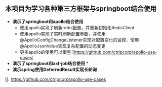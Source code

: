 
## 本项目为学习各种第三方框架与springboot结合使用

* **演示了springboot和apollo结合使用**
    * 使用apollo实现了刷新redis配置，并重新初始化RedisClient
    * 使用apollo实现了实时刷新配置参数，并使用@ApolloConfigChangeListener实现对配置变化的监控，使用@ApolloJsonValue实现复杂配置的动态变更
    * 更多apollo的使用可以借鉴 [https://github.com/ctripcorp/apollo-use-cases]
* **演示了springboot和xxl-job结合使用**
    *
* **演示spring使用DeferredResult实现长轮询**

[]: https://github.com/ctripcorp/apollo-use-cases